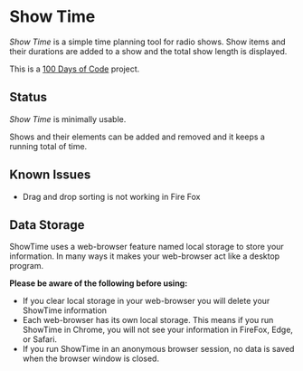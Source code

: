 # Show Time

*Show Time* is a simple time planning tool for radio shows. Show items and their durations are added to a show and the total show length is displayed.

This is a [100 Days of Code](http://100daysofcode.com/) project.

## Status 

*Show Time* is minimally usable.

Shows and their elements can be added and removed and it keeps a running total of time.

## Known Issues

* Drag and drop sorting is not working in Fire Fox

## Data Storage

ShowTime uses a web-browser feature named local storage to store your information. In many ways it makes your web-browser act like a desktop program.

**Please be aware of the following before using:**

* If you clear local storage in your web-browser you will delete your ShowTime information
* Each web-browser has its own local storage. This means if you run ShowTime in Chrome, you will not see your information in FireFox, Edge, or Safari.
* If you run ShowTime in an anonymous browser session, no data is saved when the browser window is closed.
